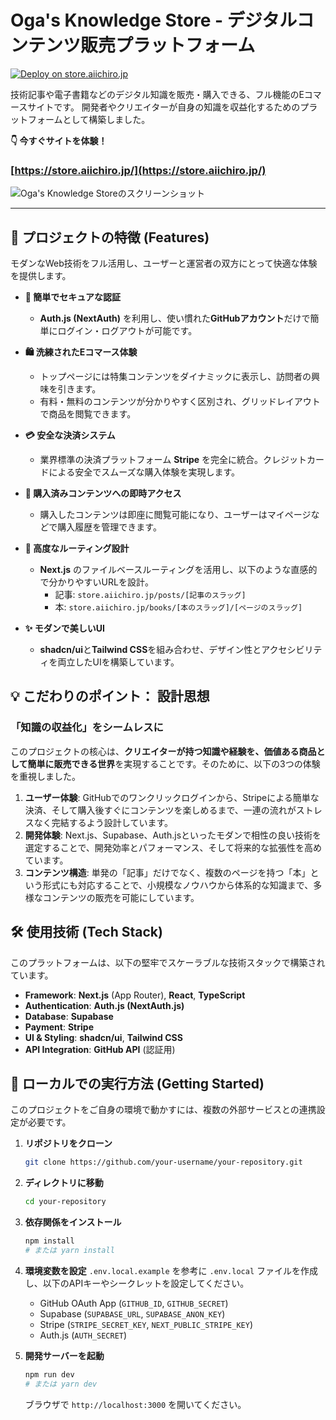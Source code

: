 # Oga's Knowledge Store - デジタルコンテンツ販売プラットフォーム

[![Deploy on store.aiichiro.jp](https://img.shields.io/badge/Live%20Demo-store.aiichiro.jp-orange?style=for-the-badge&logo=vercel)](https://store.aiichiro.jp/)

技術記事や電子書籍などのデジタル知識を販売・購入できる、フル機能のEコマースサイトです。
開発者やクリエイターが自身の知識を収益化するためのプラットフォームとして構築しました。

**👇 今すぐサイトを体験！**
### [https://store.aiichiro.jp/](https://store.aiichiro.jp/)

![Oga's Knowledge Storeのスクリーンショット](https://github.com/user-attachments/assets/5ba08f0b-57b1-4b64-8aff-daa316f823e7)

---

## 🌟 プロジェクトの特徴 (Features)

モダンなWeb技術をフル活用し、ユーザーと運営者の双方にとって快適な体験を提供します。

-   **🔐 簡単でセキュアな認証**
    -   **Auth.js (NextAuth)** を利用し、使い慣れた**GitHubアカウント**だけで簡単にログイン・ログアウトが可能です。

-   **🛍️ 洗練されたEコマース体験**
    -   トップページには特集コンテンツをダイナミックに表示し、訪問者の興味を引きます。
    -   有料・無料のコンテンツが分かりやすく区別され、グリッドレイアウトで商品を閲覧できます。

-   **💳 安全な決済システム**
    -   業界標準の決済プラットフォーム **Stripe** を完全に統合。クレジットカードによる安全でスムーズな購入体験を実現します。

-   **📖 購入済みコンテンツへの即時アクセス**
    -   購入したコンテンツは即座に閲覧可能になり、ユーザーはマイページなどで購入履歴を管理できます。

-   **🔗 高度なルーティング設計**
    -   **Next.js** のファイルベースルーティングを活用し、以下のような直感的で分かりやすいURLを設計。
        -   記事: `store.aiichiro.jp/posts/[記事のスラッグ]`
        -   本: `store.aiichiro.jp/books/[本のスラッグ]/[ページのスラッグ]`

-   **✨ モダンで美しいUI**
    -   **shadcn/ui**と**Tailwind CSS**を組み合わせ、デザイン性とアクセシビリティを両立したUIを構築しています。

## 💡 こだわりのポイント： 設計思想

### 「知識の収益化」をシームレスに

このプロジェクトの核心は、**クリエイターが持つ知識や経験を、価値ある商品として簡単に販売できる世界**を実現することです。そのために、以下の3つの体験を重視しました。

1.  **ユーザー体験**: GitHubでのワンクリックログインから、Stripeによる簡単な決済、そして購入後すぐにコンテンツを楽しめるまで、一連の流れがストレスなく完結するよう設計しています。
2.  **開発体験**: Next.js、Supabase、Auth.jsといったモダンで相性の良い技術を選定することで、開発効率とパフォーマンス、そして将来的な拡張性を高めています。
3.  **コンテンツ構造**: 単発の「記事」だけでなく、複数のページを持つ「本」という形式にも対応することで、小規模なノウハウから体系的な知識まで、多様なコンテンツの販売を可能にしています。

## 🛠️ 使用技術 (Tech Stack)

このプラットフォームは、以下の堅牢でスケーラブルな技術スタックで構築されています。

-   **Framework**: **Next.js** (App Router), **React**, **TypeScript**
-   **Authentication**: **Auth.js (NextAuth.js)**
-   **Database**: **Supabase**
-   **Payment**: **Stripe**
-   **UI & Styling**: **shadcn/ui**, **Tailwind CSS**
-   **API Integration**: **GitHub API** (認証用)

## 🚀 ローカルでの実行方法 (Getting Started)

このプロジェクトをご自身の環境で動かすには、複数の外部サービスとの連携設定が必要です。

1.  **リポジトリをクローン**
    ```sh
    git clone https://github.com/your-username/your-repository.git
    ```
2.  **ディレクトリに移動**
    ```sh
    cd your-repository
    ```
3.  **依存関係をインストール**
    ```sh
    npm install
    # または yarn install
    ```
4.  **環境変数を設定**
    `.env.local.example` を参考に `.env.local` ファイルを作成し、以下のAPIキーやシークレットを設定してください。
    -   GitHub OAuth App (`GITHUB_ID`, `GITHUB_SECRET`)
    -   Supabase (`SUPABASE_URL`, `SUPABASE_ANON_KEY`)
    -   Stripe (`STRIPE_SECRET_KEY`, `NEXT_PUBLIC_STRIPE_KEY`)
    -   Auth.js (`AUTH_SECRET`)
    
5.  **開発サーバーを起動**
    ```sh
    npm run dev
    # または yarn dev
    ```
    ブラウザで `http://localhost:3000` を開いてください。
